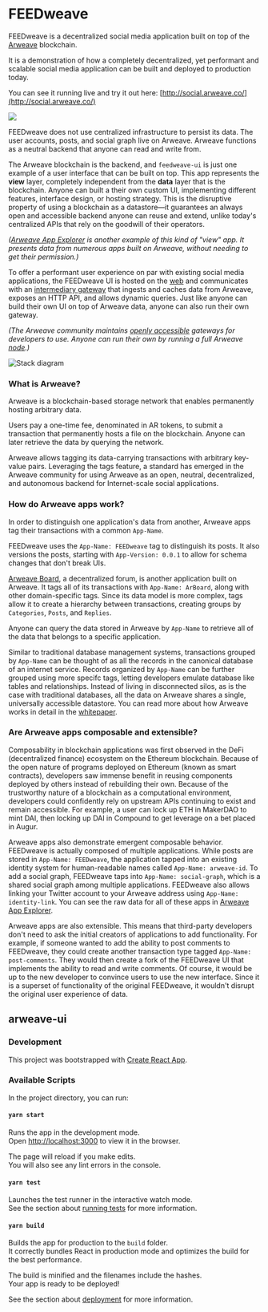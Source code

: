 # FEEDweave

FEEDweave is a decentralized social media application built on top of the [Arweave](https://www.arweave.org/) blockchain.

It is a demonstration of how a completely decentralized, yet performant and scalable social media application can be built and deployed to production today.

You can see it running live and try it out here: [http://social.arweave.co/](http://social.arweave.co/)

![](https://i.imgur.com/VJVrm64.png)

FEEDweave does not use centralized infrastructure to persist its data. The user accounts, posts, and social graph live on Arweave. Arweave functions as a neutral backend that anyone can read and write from.

The Arweave blockchain is the backend, and `feedweave-ui` is just one example of a user interface that can be built on top. This app represents the **view** layer, completely independent from the **data** layer that is the blockchain. Anyone can built a their own custom UI, implementing different features, interface design, or hosting strategy. This is the disruptive property of using a blockchain as a datastore—it guarantees an always open and accessible backend anyone can reuse and extend, unlike today's centralized APIs that rely on the goodwill of their operators.

_([Arweave App Explorer](http://explorer.arweave.co/)
is another example of this kind of "view" app.
It presents data from numerous apps built on Arweave, without needing to get their permission.)_

To offer a performant user experience on par with existing social media applications, the FEEDweave UI is hosted on the [web](https://www.netlify.com/) and communicates with an [intermediary gateway](https://www.netlify.com/) that ingests and caches data from Arweave, exposes an HTTP API, and allows dynamic queries. Just like anyone can build their own UI on top of Arweave data, anyone can also run their own gateway.

_(The Arweave community maintains [openly accessible](https://docs.arweave.org/developers/server/http-api) gateways for developers to use. Anyone can run their own by running a full Arweave [node](https://github.com/ArweaveTeam/arweave).)_

![Stack diagram](https://i.imgur.com/7ejyNbr.png)

### What is Arweave?

Arweave is a blockchain-based storage network that enables permanently hosting arbitrary data.

Users pay a one-time fee, denominated in AR tokens, to submit a transaction that permanently hosts a file on the blockchain. Anyone can later retrieve the data by querying the network.

Arweave allows tagging its data-carrying transactions with arbitrary key-value pairs. Leveraging the tags feature, a standard has emerged in the Arweave community for using Arweave as an open, neutral, decentralized, and autonomous backend for Internet-scale social applications.

### How do Arweave apps work?

In order to distinguish one application's data from another, Arweave apps tag their transactions with a common `App-Name`.

FEEDweave uses the `App-Name: FEEDweave` tag to distinguish its posts. It also versions the posts, starting with `App-Version: 0.0.1` to allow for schema changes that don't break UIs.

[Arweave Board](https://bkxqaor2dlei.arweave.net/pvmiu4SZKQGWAYjrLWzE_mI70u1-v8zIzQ8WaxIYURk), a decentralized forum, is another application built on Arweave. It tags all of its transactions with `App-Name: ArBoard`, along with other domain-specific tags. Since its data model is more complex, tags allow it to create a hierarchy between transactions, creating groups by `Categories`, `Posts`, and `Replies`.

Anyone can query the data stored in Arweave by `App-Name` to retrieve all of the data that belongs to a specific application.

Similar to traditional database management systems, transactions grouped by `App-Name` can be thought of as all the records in the canonical database of an internet service. Records organized by `App-Name` can be further grouped using more specifc tags, letting developers emulate database like tables and relationships. Instead of living in disconnected silos, as is the case with traditional databases, all the data on Arweave shares a single, universally accessible datastore. You can read more about how Arweave works in detail in the [whitepaper](https://www.arweave.org/files/arweave-lightpaper.pdf).

### Are Arweave apps composable and extensible?

Composability in blockchain applications was first observed in the DeFi (decentralized finance) ecosystem on the Ethereum blockchain. Because of the open nature of programs deployed on Ethereum (known as smart contracts), developers saw immense benefit in reusing components deployed by others instead of rebuilding their own. Because of the trustworthy nature of a blockchain as a computational environment, developers could confidently rely on upstream APIs continuing to exist and remain accessible. For example, a user can lock up ETH in MakerDAO to mint DAI, then locking up DAI in Compound to get leverage on a bet placed in Augur.

Arweave apps also demonstrate emergent composable behavior. FEEDweave is actually composed of multiple applications. While posts are stored in `App-Name: FEEDweave`, the application tapped into an existing identity system for human-readable names called `App-Name: arweave-id`. To add a social graph, FEEDweave taps into `App-Name: social-graph`, which is a shared social graph among multiple applications. FEEDweave also allows linking your Twitter account to your Arweave address using `App-Name: identity-link`. You can see the raw data for all of these apps in [Arweave App Explorer](https://explorer.arweave.co/).

Arweave apps are also extensible. This means that third-party developers don't need to ask the initial creators of applications to add functionality. For example, if someone wanted to add the ability to post comments to FEEDweave, they could create another transaction type tagged `App-Name: post-comments`. They would then create a fork of the FEEDweave UI that implements the ability to read and write comments. Of course, it would be up to the new developer to convince users to use the new interface. Since it is a superset of functionality of the original FEEDweave, it wouldn't disrupt the original user experience of data.

## arweave-ui

### Development

This project was bootstrapped with [Create React App](https://github.com/facebook/create-react-app).

### Available Scripts

In the project directory, you can run:

#### `yarn start`

Runs the app in the development mode.<br />
Open [http://localhost:3000](http://localhost:3000) to view it in the browser.

The page will reload if you make edits.<br />
You will also see any lint errors in the console.

#### `yarn test`

Launches the test runner in the interactive watch mode.<br />
See the section about [running tests](https://facebook.github.io/create-react-app/docs/running-tests) for more information.

#### `yarn build`

Builds the app for production to the `build` folder.<br />
It correctly bundles React in production mode and optimizes the build for the best performance.

The build is minified and the filenames include the hashes.<br />
Your app is ready to be deployed!

See the section about [deployment](https://facebook.github.io/create-react-app/docs/deployment) for more information.
